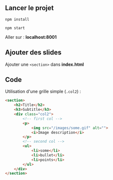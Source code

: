 ## Lancer le projet

`npm install`  

`npm start`  

Aller sur : **localhost:8001**  

## Ajouter des slides

Ajouter une `<section>` dans **index.html**


## Code

Utilisation d'une grille simple (`.col2`) :  

```html
<section>
    <h2>Title</h2>
    <h3>Subtitle</h3>
    <div class="col2">
        <!-- first col -->
        <p>
            <img src="/images/some.gif" alt="">
            <i>Image description</i>
        </p>
        <!-- second col -->
        <ul>
            <li>some</li>
            <li>bullet</li>
            <li>points</li>
        </ul>
    </div>
</section>
```

